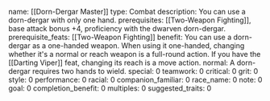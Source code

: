 name: [[Dorn-Dergar Master]]
type: Combat
description: You can use a dorn-dergar with only one hand.
prerequisites: [[Two-Weapon Fighting]], base attack bonus +4, proficiency with the dwarven dorn-dergar.
prerequisite_feats: [[Two-Weapon Fighting]]
benefit: You can use a dorn-dergar as a one-handed weapon. When using it one-handed, changing whether it's a normal or reach weapon is a full-round action. If you have the [[Darting Viper]] feat, changing its reach is a move action.
normal: A dorn-dergar requires two hands to wield.
special: 0
teamwork: 0
critical: 0
grit: 0
style: 0
performance: 0
racial: 0
companion_familiar: 0
race_name: 0
note: 0
goal: 0
completion_benefit: 0
multiples: 0
suggested_traits: 0
